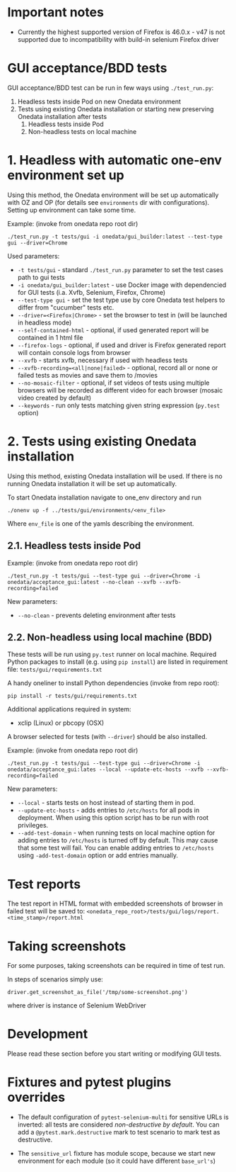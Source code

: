 Important notes
===============

- Currently the highest supported version of Firefox is 46.0.x - v47 is not supported due to incompatibility
with build-in selenium Firefox driver



GUI acceptance/BDD tests
========================

GUI acceptance/BDD test can be run in few ways using ``./test_run.py``:
 1. Headless tests inside Pod on new Onedata environment
 2. Tests using existing Onedata installation or starting new preserving Onedata installation after tests 
    1. Headless tests inside Pod
    2. Non-headless tests on local machine


# 1. Headless with automatic one-env environment set up

Using this method, the Onedata environment will be set up automatically with OZ and OP (for details see ``environments``
dir with configurations). Setting up environment can take some time.

Example: (invoke from onedata repo root dir)
```
./test_run.py -t tests/gui -i onedata/gui_builder:latest --test-type gui --driver=Chrome
```

Used parameters:

* ``-t tests/gui`` - standard ``./test_run.py`` parameter to set the test cases path to gui tests
* ``-i onedata/gui_builder:latest`` - use Docker image with dependencied for GUI tests (i.a. Xvfb, Selenium, Firefox, Chrome)
* ``--test-type gui`` - set the test type use by core Onedata test helpers to differ from "cucumber" tests etc.
* ``--driver=<Firefox|Chrome>`` - set the browser to test in (will be launched in headless mode)
* ``--self-contained-html`` - optional, if used generated report will be contained in 1 html file
* ``--firefox-logs`` - optional, if used and driver is Firefox generated report will contain console logs from browser
* ``--xvfb`` - starts xvfb, necessary if used with headless tests
* ``--xvfb-recording=<all|none|failed>`` - optional, record all or none or failed tests as movies and save them to <logdir>/movies
* ``--no-mosaic-filter`` - optional, if set videos of tests using multiple browsers will be recorded as different video for each browser (mosaic video created by default) 
* ``--keywords`` - run only tests matching given string expression (``py.test`` option)


# 2. Tests using existing Onedata installation


Using this method, existing Onedata installation will be used. If there is no running Onedata installation it will be 
set up automatically.

To start Onedata installation navigate to one_env directory and run
 ```
 ./onenv up -f ../tests/gui/environments/<env_file>
 ```
Where ``env_file`` is one of the yamls describing the environment.

2.1. Headless tests inside Pod
-----------------------------------------------------

Example: (invoke from onedata repo root dir)
```
./test_run.py -t tests/gui --test-type gui --driver=Chrome -i onedata/acceptance_gui:latest --no-clean --xvfb --xvfb-recording=failed
```

New parameters:

* ``--no-clean`` - prevents deleting environment after tests

2.2. Non-headless using local machine (BDD)
-----------------------------------------------------

These tests will be run using ``py.test`` runner on local machine.
Required Python packages to install (e.g. using ``pip install``) are listed
in requirement file: `tests/gui/requirements.txt`

A handy oneliner to install Python dependencies (invoke from repo root):
```
pip install -r tests/gui/requirements.txt
```

Additional applications required in system:

* xclip (Linux) or pbcopy (OSX)

A browser selected for tests (with ``--driver``) should be also installed.

Example: (invoke from onedata repo root dir)
```
./test_run.py -t tests/gui --test-type gui --driver=Chrome -i onedata/acceptance_gui:lates --local --update-etc-hosts --xvfb --xvfb-recording=failed
```

New parameters:

* ``--local`` - starts tests on host instead of starting them in pod.
* ``--update-etc-hosts`` - adds entries to ``/etc/hosts`` for all pods in deployment. When using this option script has to be run with root privileges.   
* ``--add-test-domain`` - when running tests on local machine option for adding entries to ``/etc/hosts`` is turned off by default. This may
cause that some test will fail. You can enable adding entries to ``/etc/hosts`` using ``-add-test-domain`` option or add entries manually.


Test reports
============

The test report in HTML format with embedded screenshots of browser in failed test will be saved to:
``<onedata_repo_root>/tests/gui/logs/report.<time_stamp>/report.html``


Taking screenshots
==================

For some purposes, taking screenshots can be required in time of test run.

In steps of scenarios simply use:
```
driver.get_screenshot_as_file('/tmp/some-screenshot.png')
```
where driver is instance of Selenium WebDriver

Development
===========

Please read these section before you start writing or modifying GUI tests.

Fixtures and pytest plugins overrides
=====================================

* The default configuration of ``pytest-selenium-multi`` for sensitive URLs is inverted:
all tests are considered *non-destructive by default*.
You can add a ``@pytest.mark.destructive`` mark to test scenario to mark test as destructive.

* The ``sensitive_url`` fixture has module scope, because we start new environment for each module
(so it could have different ``base_url's``)
